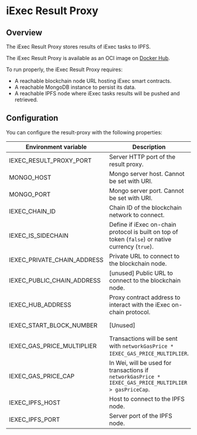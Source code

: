 # iExec Result Proxy

## Overview

The iExec Result Proxy stores results of iExec tasks to IPFS.

The iExec Result Proxy is available as an OCI image on [Docker Hub](https://hub.docker.com/r/iexechub/iexec-result-proxy/tags).

To run properly, the iExec Result Proxy requires:
* A reachable blockchain node URL hosting iExec smart contracts.
* A reachable MongoDB instance to persist its data.
* A reachable IPFS node where iExec tasks results will be pushed and retrieved.

## Configuration

You can configure the result-proxy with the following properties:

| Environment variable | Description | Type | Default value |
| --- | --- | --- | --- |
| IEXEC_RESULT_PROXY_PORT | Server HTTP port of the result proxy. | Positive integer | `13200` |
| MONGO_HOST | Mongo server host. Cannot be set with URI. | String | `localhost` |
| MONGO_PORT | Mongo server port. Cannot be set with URI. | Positive integer | `13202` |
| IEXEC_CHAIN_ID | Chain ID of the blockchain network to connect. | Integer | `17` |
| IEXEC_IS_SIDECHAIN | Define if iExec on-chain protocol is built on top of token (`false`) or native currency (`true`). | Boolean | `false` |
| IEXEC_PRIVATE_CHAIN_ADDRESS | Private URL to connect to the blockchain node. | URL | `http://localhost:8545` |
| IEXEC_PUBLIC_CHAIN_ADDRESS | [unused] Public URL to connect to the blockchain node. | URL | `http://localhost:8545` |
| IEXEC_HUB_ADDRESS | Proxy contract address to interact with the iExec on-chain protocol. | Ethereum address | `0xBF6B2B07e47326B7c8bfCb4A5460bef9f0Fd2002` |
| IEXEC_START_BLOCK_NUMBER | [Unused] | Positive integer | `0` |
| IEXEC_GAS_PRICE_MULTIPLIER | Transactions will be sent with `networkGasPrice * IEXEC_GAS_PRICE_MULTIPLIER`. | Float | `1.0` |
| IEXEC_GAS_PRICE_CAP | In Wei, will be used for transactions if `networkGasPrice * IEXEC_GAS_PRICE_MULTIPLIER > gasPriceCap`. | Integer | `22000000000` |
| IEXEC_IPFS_HOST | Host to connect to the IPFS node. | String | `127.0.0.1` |
| IEXEC_IPFS_PORT | Server port of the IPFS node. | Positive integer | `5001` |

